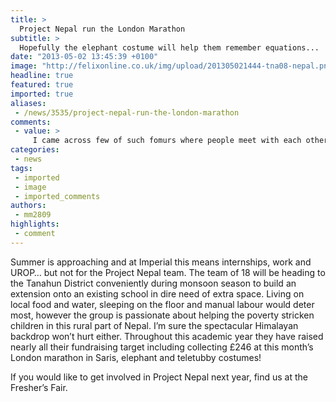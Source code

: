 ```yaml
---
title: >
  Project Nepal run the London Marathon
subtitle: >
  Hopefully the elephant costume will help them remember equations...
date: "2013-05-02 13:45:39 +0100"
image: "http://felixonline.co.uk/img/upload/201305021444-tna08-nepal.png"
headline: true
featured: true
imported: true
aliases:
 - /news/3535/project-nepal-run-the-london-marathon
comments:
 - value: >
     I came across few of such fomurs where people meet with each other to give and get jobs like softwares and webpage design I knew a guy who actually showed me his digits in his paypal account earned from that forum. Forgot the name of those, I was not into that.
categories:
 - news
tags:
 - imported
 - image
 - imported_comments
authors:
 - mm2809
highlights:
 - comment
---
```


Summer is approaching and at Imperial this means internships, work and UROP… but not for the Project Nepal team. The team of 18 will be heading to the Tanahun District conveniently during monsoon season to build an extension onto an existing school in dire need of extra space. Living on local food and water, sleeping on the floor and manual labour would deter most, however the group is passionate about helping the poverty stricken children in this rural part of Nepal. I’m sure the spectacular Himalayan backdrop won’t hurt either. Throughout this academic year they have raised nearly all their fundraising target including collecting £246 at this month’s London marathon in Saris, elephant and teletubby costumes!

If you would like to get involved in Project Nepal next year, find us at the Fresher’s Fair.
